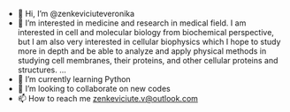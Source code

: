 - 👋 Hi, I’m @zenkeviciuteveronika
- 👀 I’m interested in medicine and research in medical field. I am interested in cell and molecular biology from biochemical perspective, 
but I am also very interested in cellular biophysics which I hope to study more in depth and 
be able to analyze and apply physical methods in studying cell membranes, their proteins, and other cellular proteins and structures. ...
- 🌱 I’m currently learning Python
- 💞️ I’m looking to collaborate on new codes 
- 📫 How to reach me zenkeviciute.v@outlook.com

<!---
zenkeviciuteveronika/zenkeviciuteveronika is a ✨ special ✨ repository because its `README.md` (this file) appears on your GitHub profile.
You can click the Preview link to take a look at your changes.
--->
